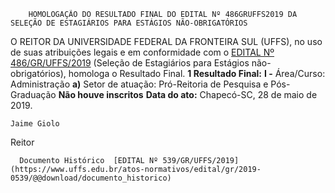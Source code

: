         HOMOLOGAÇÃO DO RESULTADO FINAL DO EDITAL Nº 486GRUFFS2019 DA SELEÇÃO DE ESTAGIÁRIOS PARA ESTÁGIOS NÃO-OBRIGATÓRIOS  

 O REITOR DA UNIVERSIDADE FEDERAL DA FRONTEIRA SUL (UFFS), no uso de suas atribuições legais e em conformidade com o [EDITAL Nº 486/GR/UFFS/2019](https://www.uffs.edu.br/atos-normativos/edital/gr/2019-0486) (Seleção de Estagiários para Estágios não-obrigatórios), homologa o Resultado Final.  **1 Resultado Final:** **I -**  Área/Curso: Administração **a)**  Setor de atuação: Pró-Reitoria de Pesquisa e Pós-Graduação     **Não houve inscritos**            **Data do ato:** Chapecó-SC, 28 de maio de 2019.   
 

    Jaime Giolo   
 Reitor 

      Documento Histórico  [EDITAL Nº 539/GR/UFFS/2019](https://www.uffs.edu.br/atos-normativos/edital/gr/2019-0539/@@download/documento_historico)     
      
